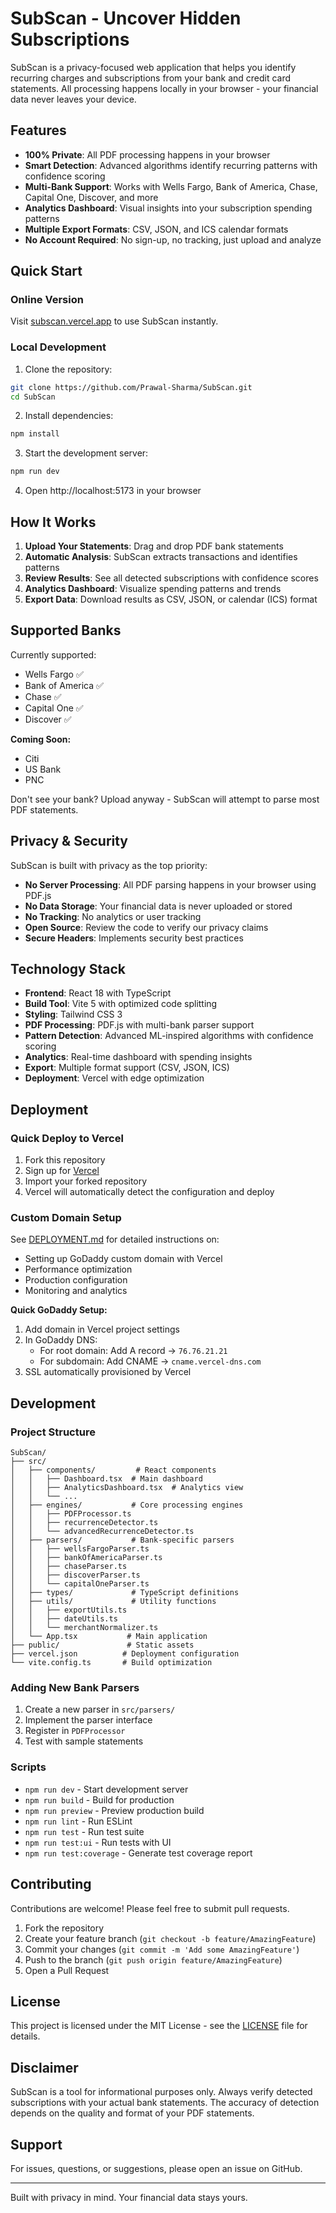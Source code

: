 # SubScan - Uncover Hidden Subscriptions

SubScan is a privacy-focused web application that helps you identify recurring charges and subscriptions from your bank and credit card statements. All processing happens locally in your browser - your financial data never leaves your device.

## Features

- **100% Private**: All PDF processing happens in your browser
- **Smart Detection**: Advanced algorithms identify recurring patterns with confidence scoring
- **Multi-Bank Support**: Works with Wells Fargo, Bank of America, Chase, Capital One, Discover, and more
- **Analytics Dashboard**: Visual insights into your subscription spending patterns
- **Multiple Export Formats**: CSV, JSON, and ICS calendar formats
- **No Account Required**: No sign-up, no tracking, just upload and analyze

## Quick Start

### Online Version
Visit [subscan.vercel.app](https://subscan.vercel.app) to use SubScan instantly.

### Local Development

1. Clone the repository:
```bash
git clone https://github.com/Prawal-Sharma/SubScan.git
cd SubScan
```

2. Install dependencies:
```bash
npm install
```

3. Start the development server:
```bash
npm run dev
```

4. Open http://localhost:5173 in your browser

## How It Works

1. **Upload Your Statements**: Drag and drop PDF bank statements
2. **Automatic Analysis**: SubScan extracts transactions and identifies patterns
3. **Review Results**: See all detected subscriptions with confidence scores
4. **Analytics Dashboard**: Visualize spending patterns and trends
5. **Export Data**: Download results as CSV, JSON, or calendar (ICS) format

## Supported Banks

Currently supported:
- Wells Fargo ✅
- Bank of America ✅
- Chase ✅
- Capital One ✅
- Discover ✅

**Coming Soon:**
- Citi
- US Bank
- PNC

Don't see your bank? Upload anyway - SubScan will attempt to parse most PDF statements.

## Privacy & Security

SubScan is built with privacy as the top priority:

- **No Server Processing**: All PDF parsing happens in your browser using PDF.js
- **No Data Storage**: Your financial data is never uploaded or stored
- **No Tracking**: No analytics or user tracking
- **Open Source**: Review the code to verify our privacy claims
- **Secure Headers**: Implements security best practices

## Technology Stack

- **Frontend**: React 18 with TypeScript
- **Build Tool**: Vite 5 with optimized code splitting
- **Styling**: Tailwind CSS 3
- **PDF Processing**: PDF.js with multi-bank parser support
- **Pattern Detection**: Advanced ML-inspired algorithms with confidence scoring
- **Analytics**: Real-time dashboard with spending insights
- **Export**: Multiple format support (CSV, JSON, ICS)
- **Deployment**: Vercel with edge optimization

## Deployment

### Quick Deploy to Vercel

1. Fork this repository
2. Sign up for [Vercel](https://vercel.com)
3. Import your forked repository
4. Vercel will automatically detect the configuration and deploy

### Custom Domain Setup

See [DEPLOYMENT.md](DEPLOYMENT.md) for detailed instructions on:
- Setting up GoDaddy custom domain with Vercel
- Performance optimization
- Production configuration
- Monitoring and analytics

**Quick GoDaddy Setup:**
1. Add domain in Vercel project settings
2. In GoDaddy DNS:
   - For root domain: Add A record → `76.76.21.21`
   - For subdomain: Add CNAME → `cname.vercel-dns.com`
3. SSL automatically provisioned by Vercel

## Development

### Project Structure

```
SubScan/
├── src/
│   ├── components/         # React components
│   │   ├── Dashboard.tsx  # Main dashboard
│   │   ├── AnalyticsDashboard.tsx  # Analytics view
│   │   └── ...
│   ├── engines/           # Core processing engines
│   │   ├── PDFProcessor.ts
│   │   ├── recurrenceDetector.ts
│   │   └── advancedRecurrenceDetector.ts
│   ├── parsers/           # Bank-specific parsers
│   │   ├── wellsFargoParser.ts
│   │   ├── bankOfAmericaParser.ts
│   │   ├── chaseParser.ts
│   │   ├── discoverParser.ts
│   │   └── capitalOneParser.ts
│   ├── types/             # TypeScript definitions
│   ├── utils/             # Utility functions
│   │   ├── exportUtils.ts
│   │   ├── dateUtils.ts
│   │   └── merchantNormalizer.ts
│   └── App.tsx           # Main application
├── public/               # Static assets
├── vercel.json          # Deployment configuration
└── vite.config.ts       # Build optimization
```

### Adding New Bank Parsers

1. Create a new parser in `src/parsers/`
2. Implement the parser interface
3. Register in `PDFProcessor`
4. Test with sample statements

### Scripts

- `npm run dev` - Start development server
- `npm run build` - Build for production
- `npm run preview` - Preview production build
- `npm run lint` - Run ESLint
- `npm run test` - Run test suite
- `npm run test:ui` - Run tests with UI
- `npm run test:coverage` - Generate test coverage report

## Contributing

Contributions are welcome! Please feel free to submit pull requests.

1. Fork the repository
2. Create your feature branch (`git checkout -b feature/AmazingFeature`)
3. Commit your changes (`git commit -m 'Add some AmazingFeature'`)
4. Push to the branch (`git push origin feature/AmazingFeature`)
5. Open a Pull Request

## License

This project is licensed under the MIT License - see the [LICENSE](LICENSE) file for details.

## Disclaimer

SubScan is a tool for informational purposes only. Always verify detected subscriptions with your actual bank statements. The accuracy of detection depends on the quality and format of your PDF statements.

## Support

For issues, questions, or suggestions, please open an issue on GitHub.

---

Built with privacy in mind. Your financial data stays yours.